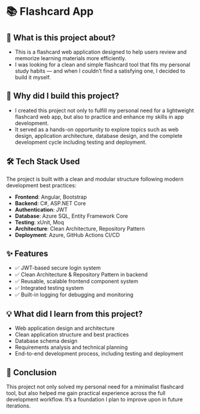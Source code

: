 # 📚 Flashcard App  

## 📖 What is this project about?  

- This is a flashcard web application designed to help users review and memorize learning materials more efficiently.  
- I was looking for a clean and simple flashcard tool that fits my personal study habits — and when I couldn’t find a satisfying one, I decided to build it myself.  

## 🎯 Why did I build this project?  

- I created this project not only to fulfill my personal need for a lightweight flashcard web app, but also to practice and enhance my skills in app development.  
- It served as a hands-on opportunity to explore topics such as web design, application architecture, database design, and the complete development cycle including testing and deployment.  

## 🛠️ Tech Stack Used  

The project is built with a clean and modular structure following modern development best practices:

- **Frontend**: Angular, Bootstrap  
- **Backend**: C#, ASP.NET Core  
- **Authentication**: JWT  
- **Database**: Azure SQL, Entity Framework Core  
- **Testing**: xUnit, Moq  
- **Architecture**: Clean Architecture, Repository Pattern  
- **Deployment**: Azure, GitHub Actions CI/CD  

## ✨ Features  

- ✅ JWT-based secure login system  
- ✅ Clean Architecture & Repository Pattern in backend  
- ✅ Reusable, scalable frontend component system  
- ✅ Integrated testing system  
- ✅ Built-in logging for debugging and monitoring  

## 💡 What did I learn from this project?  

- Web application design and architecture  
- Clean application structure and best practices  
- Database schema design  
- Requirements analysis and technical planning  
- End-to-end development process, including testing and deployment  

## 📌 Conclusion
This project not only solved my personal need for a minimalist flashcard tool, but also helped me gain practical experience across the full development workflow. It’s a foundation I plan to improve upon in future iterations.

